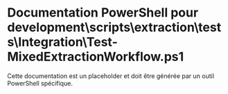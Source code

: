 # Documentation PowerShell pour development\scripts\extraction\tests\Integration\Test-MixedExtractionWorkflow.ps1

Cette documentation est un placeholder et doit être générée par un outil PowerShell spécifique.
